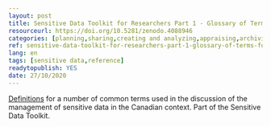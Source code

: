 ```yaml
---
layout: post 
title: Sensitive Data Toolkit for Researchers Part 1 - Glossary of Terms for Sensitive Data used for Research Purposes
resourceurl: https://doi.org/10.5281/zenodo.4088946
categories: [planning,sharing,creating and analyzing,appraising,archiving and preserving,reusing]
ref: sensitive-data-toolkit-for-researchers-part-1-glossary-of-terms-for-sensitive-data-used-for-research-purposes
lang: en
tags: [sensitive data,reference]
readytopublish: YES
date: 27/10/2020
---
```

[Definitions](https://doi.org/10.5281/zenodo.4088946) for a number of common terms used in the discussion of the management of sensitive data in the Canadian context. Part of the Sensitive Data Toolkit.